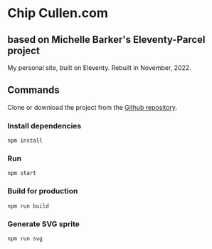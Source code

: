 # Chip Cullen.com
## based on Michelle Barker's Eleventy-Parcel project

My personal site, built on Eleventy. Rebuilt in November, 2022.

## Commands

Clone or download the project from the [Github repository](https://github.com/mbarker84/eleventy-parcel).

### Install dependencies

```
npm install
```

### Run

```
npm start
```

### Build for production

```
npm run build
```

### Generate SVG sprite

```
npm run svg
```
